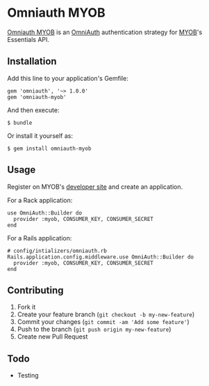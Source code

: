 # Omniauth MYOB

[Omniauth MYOB](https://github.com/jemcode/omniauth-myob) is an [OmniAuth](https://github.com/intridea/omniauth) authentication strategy for [MYOB](http://developer.myob.com/api/essentials-accounting/)'s Essentials API.


## Installation

Add this line to your application's Gemfile:

    gem 'omniauth', '~> 1.0.0'
    gem 'omniauth-myob'

And then execute:

    $ bundle

Or install it yourself as:

    $ gem install omniauth-myob

## Usage

Register on MYOB's [developer site](http://developer.myob.com/) and create an application.

For a Rack application:

    use OmniAuth::Builder do
      provider :myob, CONSUMER_KEY, CONSUMER_SECRET
    end

For a Rails application:

    # config/intializers/omniauth.rb
    Rails.application.config.middleware.use OmniAuth::Builder do
      provider :myob, CONSUMER_KEY, CONSUMER_SECRET
    end

## Contributing

1. Fork it
2. Create your feature branch (`git checkout -b my-new-feature`)
3. Commit your changes (`git commit -am 'Add some feature'`)
4. Push to the branch (`git push origin my-new-feature`)
5. Create new Pull Request

## Todo

* Testing
